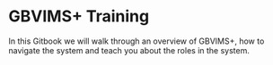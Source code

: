 # GBVIMS+ Training

In this Gitbook we will walk through an overview of GBVIMS+, how to navigate the system and teach you about the roles in the system.

